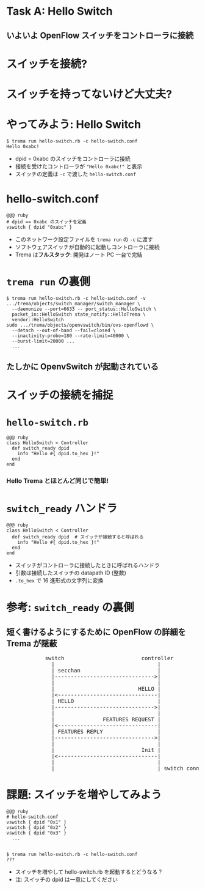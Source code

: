 <!SLIDE small>
# Task A: Hello Switch #########################################################

## いよいよ OpenFlow スイッチをコントローラに接続


<!SLIDE small>
# スイッチを接続? ##############################################################


<!SLIDE small>
# スイッチを持ってないけど大丈夫? ##############################################


<!SLIDE small>
# やってみよう: Hello Switch ###################################################

	$ trema run hello-switch.rb -c hello-switch.conf
	Hello 0xabc!

* dpid = 0xabc のスイッチをコントローラに接続
* 接続を受けたコントローラが `"Hello 0xabc!"` と表示
* スイッチの定義は `-c` で渡した `hello-switch.conf`


<!SLIDE small>
# hello-switch.conf ############################################################

	@@@ ruby
	# dpid == 0xabc のスイッチを定義    
	vswitch { dpid "0xabc" }    	

* このネットワーク設定ファイルを `trema run` の `-c` に渡す
* ソフトウェアスイッチが自動的に起動しコントローラに接続
* Trema は<b>フルスタック</b>: 開発はノート PC 一台で完結


<!SLIDE small>
# `trema run` の裏側 ###########################################################

	$ trema run hello-switch.rb -c hello-switch.conf -v
	.../trema/objects/switch_manager/switch_manager \
	  --daemonize --port=6633 -- port_status::HelloSwitch \
	  packet_in::HelloSwitch state_notify::HelloTrema \
	  vendor::HelloSwitch
	sudo .../trema/objects/openvswitch/bin/ovs-openflowd \
	  --detach --out-of-band --fail=closed \
	  --inactivity-probe=180 --rate-limit=40000 \
	  --burst-limit=20000 ...
	  ...

## たしかに OpenvSwitch が起動されている


<!SLIDE small>
# スイッチの接続を捕捉 #########################################################


<!SLIDE>
# `hello-switch.rb` ############################################################

	@@@ ruby
	class HelloSwitch < Controller
	  def switch_ready dpid
	    info "Hello #{ dpid.to_hex }!"
	  end
	end

### Hello Trema とほとんど同じで簡単!


<!SLIDE small>
# `switch_ready` ハンドラ ######################################################

	@@@ ruby
	class HelloSwitch < Controller
	  def switch_ready dpid  # スイッチが接続すると呼ばれる
	    info "Hello #{ dpid.to_hex }!"
	  end
	end

* スイッチがコントローラに接続したときに呼ばれるハンドラ
* 引数は接続したスイッチの datapath ID (整数)
* `.to_hex` で 16 進形式の文字列に変換


<!SLIDE smaller>
# 参考: `switch_ready` の裏側 ##################################################

## 短く書けるようにするために OpenFlow の詳細を Trema が隠蔽

<pre>
            switch                        controller
              |                                |
              | secchan                        |
              |------------------------------->|
              |                                |
              |                          HELLO |
              |&lt;-------------------------------|
              | HELLO                          |
              |------------------------------->|
              |                                |
              |               FEATURES REQUEST |
              |&lt;-------------------------------|
              | FEATURES REPLY                 |
              |------------------------------->|
              |                                |
              |                           Init |
              |&lt;-------------------------------|
              |                                |
              |                                | switch_connected
</pre>


<!SLIDE small>
# 課題: スイッチを増やしてみよう ###############################################

	@@@ ruby
	# hello-switch.conf
	vswitch { dpid "0x1" }
	vswitch { dpid "0x2" }
	vswitch { dpid "0x3" }
	  ...


	$ trema run hello-switch.rb -c hello-switch.conf
	???

* スイッチを増やして hello-switch.rb を起動するとどうなる？
* 注: スイッチの dpid は一意にしてください
